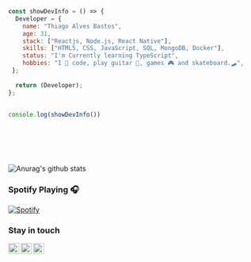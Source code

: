 ```javascript 
const showDevInfo = () => {  
  Developer = {   
    name: "Thiago Alves Bastos",
    age: 31,  
    stack: ["Reactjs, Node.js, React Native"],
    skills: ["HTML5, CSS, JavaScript, SQL, MongoDB, Docker"],
    status: "I'm Currently learning TypeScript",    
    hobbies: "I 💜 code, play guitar 🎸, games 🎮 and skateboard.🛹",    
 };
         
  return (Developer);           
};       
  
      
console.log(showDevInfo())   
        
           
 ```                
                               
 <br />                                                               
 <br />                                                  
                                  
                 
![Anurag's github stats](https://github-readme-stats.vercel.app/api?username=the-one-who-knoccks&show_icons=true&theme=dark)
    
          
### Spotify Playing 🎧     
[![Spotify](https://now-playing-spotify.vercel.app/api/spotify)](https://open.spotify.com/user/thiagoalves.informatica)
          
                                   
                                           
### Stay in touch                     
    
[<img align="left" alt="the-one-who-knoccks | Twitter" width="22px" src="https://cdn.jsdelivr.net/npm/simple-icons@v3/icons/twitter.svg" />][twitter]
[<img align="left" alt="the.one.who.knoccks | LinkedIn" width="22px" src="https://cdn.jsdelivr.net/npm/simple-icons@v3/icons/linkedin.svg" />][linkedin]
[<img align="left" alt="the-one-who-knoccks | Instagram" width="22px" src="https://cdn.jsdelivr.net/npm/simple-icons@v3/icons/instagram.svg" />][instagram]
   
  
[twitter]: https://twitter.com/the-one-who-knoccks 
[instagram]: https://instagram.com/the.one.who.knoccks 
[linkedin]: https://linkedin.com/in/thiagoalves89
   
    
         
 
